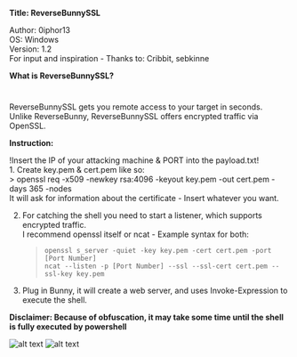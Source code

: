 **Title: ReverseBunnySSL**

<p>Author: 0iphor13<br>
OS: Windows<br>
Version: 1.2<br>
For input and inspiration - Thanks to: Cribbit, sebkinne</p>

**What is ReverseBunnySSL?**
#
<p>ReverseBunnySSL gets you remote access to your target in seconds.<br>
Unlike ReverseBunny, ReverseBunnySSL offers encrypted traffic via OpenSSL.</p>


**Instruction:**
<p>!Insert the IP of your attacking machine & PORT into the payload.txt!<br>
1. Create key.pem & cert.pem like so: <br>
	> openssl req -x509 -newkey rsa:4096 -keyout key.pem -out cert.pem -days 365 -nodes<br>
	It will ask for information about the certificate - Insert whatever you want.<br>

2. For catching the shell you need to start a listener, which supports encrypted traffic.<br>
I recommend openssl itself or ncat - Example syntax for both:<br>
	> `openssl s_server -quiet -key key.pem -cert cert.pem -port [Port Number]` <br>
	> `ncat --listen -p [Port Number] --ssl --ssl-cert cert.pem --ssl-key key.pem`</p>

3. Plug in Bunny, it will create a web server, and uses Invoke-Expression to execute the shell.

**Disclaimer: Because of obfuscation, it may take some time until the shell is fully executed by powershell**

![alt text](https://github.com/0iphor13/omg-payloads/blob/master/payloads/library/remote_access/ReverseCableSSL/CreateCert.png)
![alt text](https://github.com/0iphor13/bashbunny-payloads/blob/master/payloads/library/remote_access/ReverseBunnySSL/Startscreen.png)
